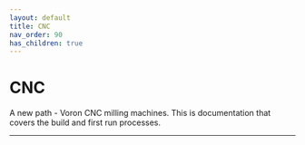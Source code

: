 ```yaml
---
layout: default
title: CNC
nav_order: 90
has_children: true
---
```


# CNC

A new path - Voron CNC milling machines.  This is documentation that covers the build and first run processes.

---

